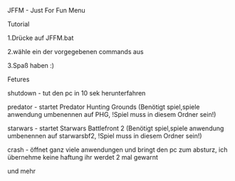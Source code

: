 JFFM - Just For Fun Menu

Tutorial

1.Drücke auf JFFM.bat

2.wähle ein der vorgegebenen commands aus

3.Spaß haben :)


Fetures

shutdown - tut den pc in 10 sek herunterfahren

predator - startet Predator Hunting Grounds (Benötigt spiel,spiele anwendung umbenennen auf PHG, !Spiel muss in diesem Ordner sein!)

starwars - startet Starwars Battlefront 2 (Benötigt spiel,spiele anwendung umbenennen auf starwarsbf2, !Spiel muss in diesem Ordner sein!)

crash - öffnet ganz viele anwendungen und bringt den pc zum absturz, ich übernehme keine haftung ihr werdet 2 mal gewarnt

und mehr

